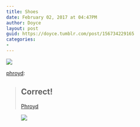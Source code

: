 ```yaml
---
title: Shoes
date: February 02, 2017 at 04:47PM
author: Doyce
layout: post
guid: https://doyce.tumblr.com/post/156734229165
categories:
- 
--- 
```


<img src="https://68.media.tumblr.com/f78bf6c587eb49c5f028957280e2a2e4/tumblr_oknrlmWW3V1qinrtgo1_500.jpg"/> 
 
<p><a href="http://phroyd.tumblr.com/post/156635352162/correct-phroyd" class="tumblr_blog" target="_blank">phroyd</a>:</p><blockquote>
<h2>Correct!</h2>
<p><a href="http://phroyd.tumblr.com" target="_blank">Phroyd</a></p>
</blockquote>
<figure data-orig-height="302" data-orig-width="250"><img src="https://68.media.tumblr.com/6d04fd7fe4c6b8d2bf3559c13aaab6ab/tumblr_inline_okru29cLfx1qzyvoi_540.jpg" data-orig-height="302" data-orig-width="250"/></figure> 
